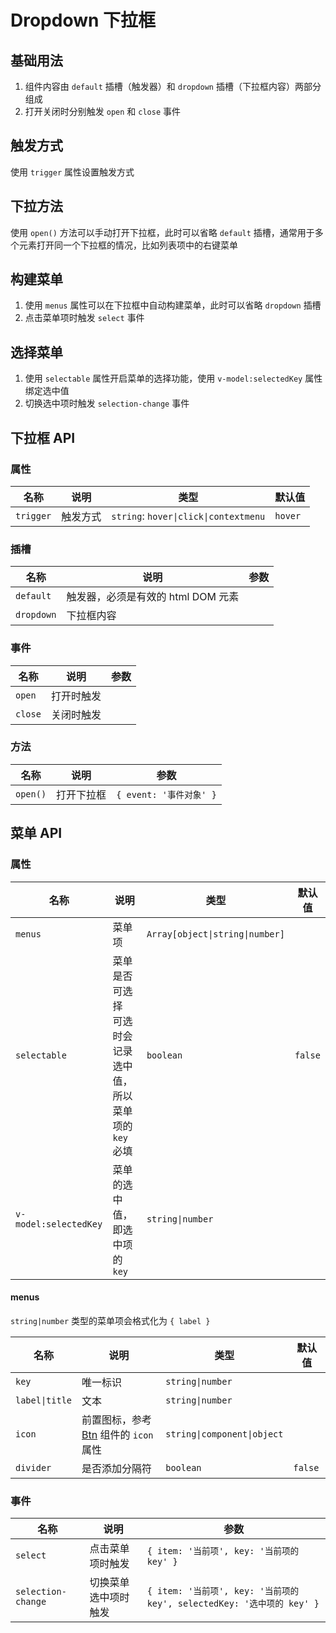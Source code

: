 # Dropdown 下拉框

## 基础用法

1. 组件内容由 `default` 插槽（触发器）和 `dropdown` 插槽（下拉框内容）两部分组成
2. 打开关闭时分别触发 `open` 和 `close` 事件

<preview path="./demos/dropdown-basic.vue"></preview>

## 触发方式

使用 `trigger` 属性设置触发方式

<preview path="./demos/dropdown-trigger.vue"></preview>

## 下拉方法

使用 `open()` 方法可以手动打开下拉框，此时可以省略 `default` 插槽，通常用于多个元素打开同一个下拉框的情况，比如列表项中的右键菜单

<preview path="./demos/dropdown-method.vue"></preview>

## 构建菜单

1. 使用 `menus` 属性可以在下拉框中自动构建菜单，此时可以省略 `dropdown` 插槽
2. 点击菜单项时触发 `select` 事件

<preview path="./demos/menu-basic.vue"></preview>

## 选择菜单

1. 使用 `selectable` 属性开启菜单的选择功能，使用 `v-model:selectedKey` 属性绑定选中值
2. 切换选中项时触发 `selection-change` 事件

<preview path="./demos/menu-selection.vue"></preview>

## 下拉框 API

### 属性

| 名称      | 说明     | 类型                                  | 默认值  |
| --------- | -------- | ------------------------------------- | ------- |
| `trigger` | 触发方式 | `string`: `hover\|click\|contextmenu` | `hover` |

### 插槽

| 名称       | 说明                               | 参数 |
| ---------- | ---------------------------------- | ---- |
| `default`  | 触发器，必须是有效的 html DOM 元素 |      |
| `dropdown` | 下拉框内容                         |      |

### 事件

| 名称    | 说明       | 参数 |
| ------- | ---------- | ---- |
| `open`  | 打开时触发 |      |
| `close` | 关闭时触发 |      |

### 方法

| 名称     | 说明       | 参数                    |
| -------- | ---------- | ----------------------- |
| `open()` | 打开下拉框 | `{ event: '事件对象' }` |

## 菜单 API

### 属性

| 名称                  | 说明                                                            | 类型                            | 默认值  |
| --------------------- | --------------------------------------------------------------- | ------------------------------- | ------- |
| `menus`               | 菜单项                                                          | `Array[object\|string\|number]` |         |
| `selectable`          | 菜单是否可选择 <br> 可选时会记录选中值，所以菜单项的 `key` 必填 | `boolean`                       | `false` |
| `v-model:selectedKey` | 菜单的选中值，即选中项的 `key`                                  | `string\|number`                |         |

#### menus

`string|number` 类型的菜单项会格式化为 `{ label }`

| 名称           | 说明                                                             | 类型                        | 默认值  |
| -------------- | ---------------------------------------------------------------- | --------------------------- | ------- |
| `key`          | 唯一标识                                                         | `string\|number`            |         |
| `label\|title` | 文本                                                             | `string\|number`            |         |
| `icon`         | 前置图标，参考 [Btn](/component/btn#前置图标) 组件的 `icon` 属性 | `string\|component\|object` |         |
| `divider`      | 是否添加分隔符                                                   | `boolean`                   | `false` |

### 事件

| 名称               | 说明                 | 参数                                                                   |
| ------------------ | -------------------- | ---------------------------------------------------------------------- |
| `select`           | 点击菜单项时触发     | `{ item: '当前项', key: '当前项的 key' }`                              |
| `selection-change` | 切换菜单选中项时触发 | `{ item: '当前项', key: '当前项的 key', selectedKey: '选中项的 key' }` |

